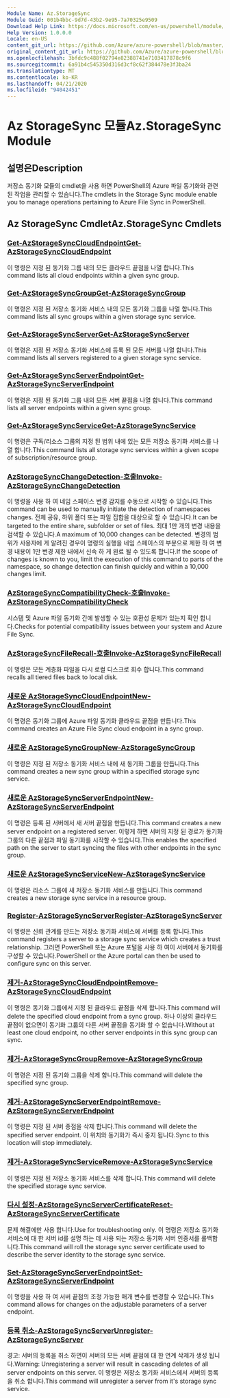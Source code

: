 ```yaml
---
Module Name: Az.StorageSync
Module Guid: 001b4bbc-9d7d-43b2-9e95-7a70325e9509
Download Help Link: https://docs.microsoft.com/en-us/powershell/module/az.storagesync
Help Version: 1.0.0.0
Locale: en-US
content_git_url: https://github.com/Azure/azure-powershell/blob/master/src/StorageSync/StorageSync/help/Az.StorageSync.md
original_content_git_url: https://github.com/Azure/azure-powershell/blob/master/src/StorageSync/StorageSync/help/Az.StorageSync.md
ms.openlocfilehash: 3bfdc9c488f02794e82388741e7103417878c9f6
ms.sourcegitcommit: 6a91b4c545350d316d3cf8c62f384478e3f3ba24
ms.translationtype: MT
ms.contentlocale: ko-KR
ms.lasthandoff: 04/21/2020
ms.locfileid: "94042451"
---
```

# <span data-ttu-id="20454-101">Az StorageSync 모듈</span><span class="sxs-lookup"><span data-stu-id="20454-101">Az.StorageSync Module</span></span>
## <span data-ttu-id="20454-102">설명은</span><span class="sxs-lookup"><span data-stu-id="20454-102">Description</span></span>
<span data-ttu-id="20454-103">저장소 동기화 모듈의 cmdlet을 사용 하면 PowerShell의 Azure 파일 동기화와 관련 된 작업을 관리할 수 있습니다.</span><span class="sxs-lookup"><span data-stu-id="20454-103">The cmdlets in the Storage Sync module enable you to manage operations pertaining to Azure File Sync in PowerShell.</span></span>

## <span data-ttu-id="20454-104">Az StorageSync Cmdlet</span><span class="sxs-lookup"><span data-stu-id="20454-104">Az.StorageSync Cmdlets</span></span>
### [<span data-ttu-id="20454-105">Get-AzStorageSyncCloudEndpoint</span><span class="sxs-lookup"><span data-stu-id="20454-105">Get-AzStorageSyncCloudEndpoint</span></span>](Get-AzStorageSyncCloudEndpoint.md)
<span data-ttu-id="20454-106">이 명령은 지정 된 동기화 그룹 내의 모든 클라우드 끝점을 나열 합니다.</span><span class="sxs-lookup"><span data-stu-id="20454-106">This command lists all cloud endpoints within a given sync group.</span></span>

### [<span data-ttu-id="20454-107">Get-AzStorageSyncGroup</span><span class="sxs-lookup"><span data-stu-id="20454-107">Get-AzStorageSyncGroup</span></span>](Get-AzStorageSyncGroup.md)
<span data-ttu-id="20454-108">이 명령은 지정 된 저장소 동기화 서비스 내의 모든 동기화 그룹을 나열 합니다.</span><span class="sxs-lookup"><span data-stu-id="20454-108">This command lists all sync groups within a given storage sync service.</span></span>

### [<span data-ttu-id="20454-109">Get-AzStorageSyncServer</span><span class="sxs-lookup"><span data-stu-id="20454-109">Get-AzStorageSyncServer</span></span>](Get-AzStorageSyncServer.md)
<span data-ttu-id="20454-110">이 명령은 지정 된 저장소 동기화 서비스에 등록 된 모든 서버를 나열 합니다.</span><span class="sxs-lookup"><span data-stu-id="20454-110">This command lists all servers registered to a given storage sync service.</span></span>

### [<span data-ttu-id="20454-111">Get-AzStorageSyncServerEndpoint</span><span class="sxs-lookup"><span data-stu-id="20454-111">Get-AzStorageSyncServerEndpoint</span></span>](Get-AzStorageSyncServerEndpoint.md)
<span data-ttu-id="20454-112">이 명령은 지정 된 동기화 그룹 내의 모든 서버 끝점을 나열 합니다.</span><span class="sxs-lookup"><span data-stu-id="20454-112">This command lists all server endpoints within a given sync group.</span></span>

### [<span data-ttu-id="20454-113">Get-AzStorageSyncService</span><span class="sxs-lookup"><span data-stu-id="20454-113">Get-AzStorageSyncService</span></span>](Get-AzStorageSyncService.md)
<span data-ttu-id="20454-114">이 명령은 구독/리소스 그룹의 지정 된 범위 내에 있는 모든 저장소 동기화 서비스를 나열 합니다.</span><span class="sxs-lookup"><span data-stu-id="20454-114">This command lists all storage sync services within a given scope of subscription/resource group.</span></span>

### [<span data-ttu-id="20454-115">AzStorageSyncChangeDetection-호출</span><span class="sxs-lookup"><span data-stu-id="20454-115">Invoke-AzStorageSyncChangeDetection</span></span>](Invoke-AzStorageSyncChangeDetection.md)
<span data-ttu-id="20454-116">이 명령을 사용 하 여 네임 스페이스 변경 감지를 수동으로 시작할 수 있습니다.</span><span class="sxs-lookup"><span data-stu-id="20454-116">This command can be used to manually initiate the detection of namespaces changes.</span></span> <span data-ttu-id="20454-117">전체 공유, 하위 폴더 또는 파일 집합을 대상으로 할 수 있습니다.</span><span class="sxs-lookup"><span data-stu-id="20454-117">It can be targeted to the entire share, subfolder or set of files.</span></span> <span data-ttu-id="20454-118">최대 1만 개의 변경 내용을 검색할 수 있습니다.</span><span class="sxs-lookup"><span data-stu-id="20454-118">A maximum of 10,000 changes can be detected.</span></span> <span data-ttu-id="20454-119">변경의 범위가 사용자에 게 알려진 경우이 명령의 실행을 네임 스페이스의 부분으로 제한 하 여 변경 내용이 1만 변경 제한 내에서 신속 하 게 완료 될 수 있도록 합니다.</span><span class="sxs-lookup"><span data-stu-id="20454-119">If the scope of changes is known to you, limit the execution of this command to parts of the namespace, so change detection can finish quickly and within a 10,000 changes limit.</span></span>

### [<span data-ttu-id="20454-120">AzStorageSyncCompatibilityCheck-호출</span><span class="sxs-lookup"><span data-stu-id="20454-120">Invoke-AzStorageSyncCompatibilityCheck</span></span>](Invoke-AzStorageSyncCompatibilityCheck.md)
<span data-ttu-id="20454-121">시스템 및 Azure 파일 동기화 간에 발생할 수 있는 호환성 문제가 있는지 확인 합니다.</span><span class="sxs-lookup"><span data-stu-id="20454-121">Checks for potential compatibility issues between your system and Azure File Sync.</span></span>

### [<span data-ttu-id="20454-122">AzStorageSyncFileRecall-호출</span><span class="sxs-lookup"><span data-stu-id="20454-122">Invoke-AzStorageSyncFileRecall</span></span>](Invoke-AzStorageSyncFileRecall.md)
<span data-ttu-id="20454-123">이 명령은 모든 계층화 파일을 다시 로컬 디스크로 회수 합니다.</span><span class="sxs-lookup"><span data-stu-id="20454-123">This command recalls all tiered files back to local disk.</span></span>

### [<span data-ttu-id="20454-124">새로운 AzStorageSyncCloudEndpoint</span><span class="sxs-lookup"><span data-stu-id="20454-124">New-AzStorageSyncCloudEndpoint</span></span>](New-AzStorageSyncCloudEndpoint.md)
<span data-ttu-id="20454-125">이 명령은 동기화 그룹에 Azure 파일 동기화 클라우드 끝점을 만듭니다.</span><span class="sxs-lookup"><span data-stu-id="20454-125">This command creates an Azure File Sync cloud endpoint in a sync group.</span></span>

### [<span data-ttu-id="20454-126">새로운 AzStorageSyncGroup</span><span class="sxs-lookup"><span data-stu-id="20454-126">New-AzStorageSyncGroup</span></span>](New-AzStorageSyncGroup.md)
<span data-ttu-id="20454-127">이 명령은 지정 된 저장소 동기화 서비스 내에 새 동기화 그룹을 만듭니다.</span><span class="sxs-lookup"><span data-stu-id="20454-127">This command creates a new sync group within a specified storage sync service.</span></span>

### [<span data-ttu-id="20454-128">새로운 AzStorageSyncServerEndpoint</span><span class="sxs-lookup"><span data-stu-id="20454-128">New-AzStorageSyncServerEndpoint</span></span>](New-AzStorageSyncServerEndpoint.md)
<span data-ttu-id="20454-129">이 명령은 등록 된 서버에서 새 서버 끝점을 만듭니다.</span><span class="sxs-lookup"><span data-stu-id="20454-129">This command creates a new server endpoint on a registered server.</span></span> <span data-ttu-id="20454-130">이렇게 하면 서버의 지정 된 경로가 동기화 그룹의 다른 끝점과 파일 동기화를 시작할 수 있습니다.</span><span class="sxs-lookup"><span data-stu-id="20454-130">This enables the specified path on the server to start syncing the files with other endpoints in the sync group.</span></span>

### [<span data-ttu-id="20454-131">새로운 AzStorageSyncService</span><span class="sxs-lookup"><span data-stu-id="20454-131">New-AzStorageSyncService</span></span>](New-AzStorageSyncService.md)
<span data-ttu-id="20454-132">이 명령은 리소스 그룹에 새 저장소 동기화 서비스를 만듭니다.</span><span class="sxs-lookup"><span data-stu-id="20454-132">This command creates a new storage sync service in a resource group.</span></span>

### [<span data-ttu-id="20454-133">Register-AzStorageSyncServer</span><span class="sxs-lookup"><span data-stu-id="20454-133">Register-AzStorageSyncServer</span></span>](Register-AzStorageSyncServer.md)
<span data-ttu-id="20454-134">이 명령은 신뢰 관계를 만드는 저장소 동기화 서비스에 서버를 등록 합니다.</span><span class="sxs-lookup"><span data-stu-id="20454-134">This command registers a server to a storage sync service which creates a trust relationship.</span></span> <span data-ttu-id="20454-135">그러면 PowerShell 또는 Azure 포털을 사용 하 여이 서버에서 동기화를 구성할 수 있습니다.</span><span class="sxs-lookup"><span data-stu-id="20454-135">PowerShell or the Azure portal can then be used to configure sync on this server.</span></span>

### [<span data-ttu-id="20454-136">제거-AzStorageSyncCloudEndpoint</span><span class="sxs-lookup"><span data-stu-id="20454-136">Remove-AzStorageSyncCloudEndpoint</span></span>](Remove-AzStorageSyncCloudEndpoint.md)
<span data-ttu-id="20454-137">이 명령은 동기화 그룹에서 지정 된 클라우드 끝점을 삭제 합니다.</span><span class="sxs-lookup"><span data-stu-id="20454-137">This command will delete the specified cloud endpoint from a sync group.</span></span> <span data-ttu-id="20454-138">하나 이상의 클라우드 끝점이 없으면이 동기화 그룹의 다른 서버 끝점을 동기화 할 수 없습니다.</span><span class="sxs-lookup"><span data-stu-id="20454-138">Without at least one cloud endpoint, no other server endpoints in this sync group can sync.</span></span>

### [<span data-ttu-id="20454-139">제거-AzStorageSyncGroup</span><span class="sxs-lookup"><span data-stu-id="20454-139">Remove-AzStorageSyncGroup</span></span>](Remove-AzStorageSyncGroup.md)
<span data-ttu-id="20454-140">이 명령은 지정 된 동기화 그룹을 삭제 합니다.</span><span class="sxs-lookup"><span data-stu-id="20454-140">This command will delete the specified sync group.</span></span>

### [<span data-ttu-id="20454-141">제거-AzStorageSyncServerEndpoint</span><span class="sxs-lookup"><span data-stu-id="20454-141">Remove-AzStorageSyncServerEndpoint</span></span>](Remove-AzStorageSyncServerEndpoint.md)
<span data-ttu-id="20454-142">이 명령은 지정 된 서버 종점을 삭제 합니다.</span><span class="sxs-lookup"><span data-stu-id="20454-142">This command will delete the specified server endpoint.</span></span> <span data-ttu-id="20454-143">이 위치와 동기화가 즉시 중지 됩니다.</span><span class="sxs-lookup"><span data-stu-id="20454-143">Sync to this location will stop immediately.</span></span>

### [<span data-ttu-id="20454-144">제거-AzStorageSyncService</span><span class="sxs-lookup"><span data-stu-id="20454-144">Remove-AzStorageSyncService</span></span>](Remove-AzStorageSyncService.md)
<span data-ttu-id="20454-145">이 명령은 지정 된 저장소 동기화 서비스를 삭제 합니다.</span><span class="sxs-lookup"><span data-stu-id="20454-145">This command will delete the specified storage sync service.</span></span>

### [<span data-ttu-id="20454-146">다시 설정-AzStorageSyncServerCertificate</span><span class="sxs-lookup"><span data-stu-id="20454-146">Reset-AzStorageSyncServerCertificate</span></span>](Reset-AzStorageSyncServerCertificate.md)
<span data-ttu-id="20454-147">문제 해결에만 사용 합니다.</span><span class="sxs-lookup"><span data-stu-id="20454-147">Use for troubleshooting only.</span></span> <span data-ttu-id="20454-148">이 명령은 저장소 동기화 서비스에 대 한 서버 id를 설명 하는 데 사용 되는 저장소 동기화 서버 인증서를 롤백합니다.</span><span class="sxs-lookup"><span data-stu-id="20454-148">This command will roll the storage sync server certificate used to describe the server identity to the storage sync service.</span></span>

### [<span data-ttu-id="20454-149">Set-AzStorageSyncServerEndpoint</span><span class="sxs-lookup"><span data-stu-id="20454-149">Set-AzStorageSyncServerEndpoint</span></span>](Set-AzStorageSyncServerEndpoint.md)
<span data-ttu-id="20454-150">이 명령을 사용 하 여 서버 끝점의 조정 가능한 매개 변수를 변경할 수 있습니다.</span><span class="sxs-lookup"><span data-stu-id="20454-150">This command allows for changes on the adjustable parameters of a server endpoint.</span></span>

### [<span data-ttu-id="20454-151">등록 취소-AzStorageSyncServer</span><span class="sxs-lookup"><span data-stu-id="20454-151">Unregister-AzStorageSyncServer</span></span>](Unregister-AzStorageSyncServer.md)
<span data-ttu-id="20454-152">경고: 서버의 등록을 취소 하면이 서버의 모든 서버 끝점에 대 한 연계 삭제가 생성 됩니다.</span><span class="sxs-lookup"><span data-stu-id="20454-152">Warning: Unregistering a server will result in cascading deletes of all server endpoints on this server.</span></span> <span data-ttu-id="20454-153">이 명령은 저장소 동기화 서비스에서 서버의 등록을 취소 합니다.</span><span class="sxs-lookup"><span data-stu-id="20454-153">This command will unregister a server from it's storage sync service.</span></span>

